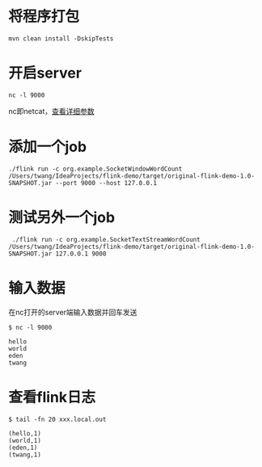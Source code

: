 # 将程序打包

```shell
mvn clean install -DskipTests
```

# 开启server

```shell
nc -l 9000
```

nc即netcat，[查看详细参数](https://www.cnblogs.com/xiangtingshen/p/10909077.html)

# 添加一个job

```shell
./flink run -c org.example.SocketWindowWordCount /Users/twang/IdeaProjects/flink-demo/target/original-flink-demo-1.0-SNAPSHOT.jar --port 9000 --host 127.0.0.1
```

# 测试另外一个job

```shell
 ./flink run -c org.example.SocketTextStreamWordCount /Users/twang/IdeaProjects/flink-demo/target/original-flink-demo-1.0-SNAPSHOT.jar 127.0.0.1 9000
```

# 输入数据
在nc打开的server端输入数据并回车发送
```shell
$ nc -l 9000

hello
world
eden
twang

```
# 查看flink日志
```shell
$ tail -fn 20 xxx.local.out

(hello,1)
(world,1)
(eden,1)
(twang,1)

```